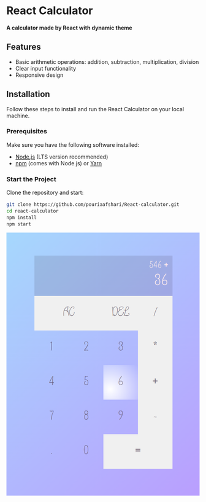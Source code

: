 # React Calculator

**A calculator made by React with dynamic theme**

## Features

- Basic arithmetic operations: addition, subtraction, multiplication, division
- Clear input functionality
- Responsive design

## Installation

Follow these steps to install and run the React Calculator on your local machine.

### Prerequisites

Make sure you have the following software installed:

- [Node.js](https://nodejs.org/) (LTS version recommended)
- [npm](https://www.npmjs.com/) (comes with Node.js) or [Yarn](https://yarnpkg.com/)

### Start the Project

Clone the repository and start:

   ```sh
   git clone https://github.com/pouriaafshari/React-calculator.git
   cd react-calculator
   npm install
   npm start
   ```

![plot](./clc.png)
